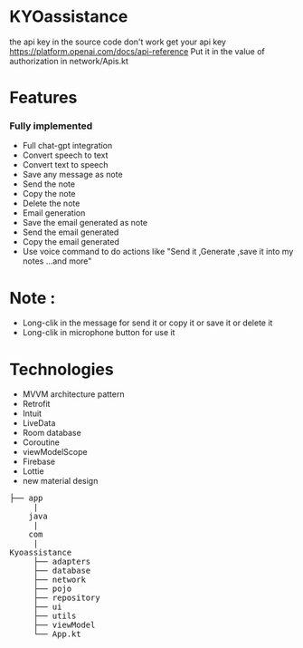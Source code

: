 # KYOassistance
the api key in the source code don't work get your api key https://platform.openai.com/docs/api-reference
Put it in the value of authorization in network/Apis.kt
# Features
 <h3>Fully implemented</h3>

* Full chat-gpt integration
* Convert speech to text
* Convert text to speech
* Save any message as note
* Send the note
* Copy the note
* Delete the note
* Email generation
* Save the email generated as note
* Send the email generated 
* Copy the email generated 
* Use voice command to do actions like "Send it ,Generate ,save it into my notes ...and more"

# Note :
* Long-clik in the message for send it or copy it or save it or delete it
* Long-clik in microphone button for use it

# Technologies
* MVVM architecture pattern
* Retrofit
* Intuit
* LiveData
* Room database
* Coroutine
* viewModelScope
* Firebase
* Lottie
* new material design
<pre>
├── app 
     |
    java
     |
    com
     |
Kyoassistance
     ├── adapters
     ├── database
     ├── network
     ├── pojo
     ├── repository
     ├── ui
     ├── utils
     ├── viewModel
     └── App.kt
<pre/>

